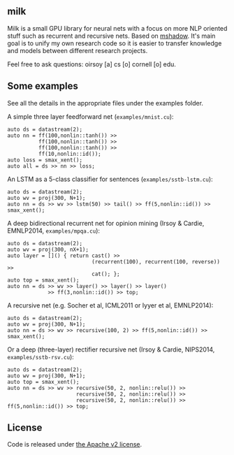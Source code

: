 ## milk

Milk is a small GPU library for neural nets with a focus on more NLP oriented stuff such as recurrent and recursive nets. Based on [mshadow](https://github.com/dmlc/mshadow). It's main goal is to unify my own research code so it is easier to transfer knowledge and models between different research projects.

Feel free to ask questions: oirsoy [a] cs [o] cornell [o] edu.

## Some examples

See all the details in the appropriate files under the examples folder.

A simple three layer feedforward net (`examples/mnist.cu`):

    auto ds = datastream(2);
    auto nn = ff(100,nonlin::tanh()) >>
              ff(100,nonlin::tanh()) >>
              ff(100,nonlin::tanh()) >>
              ff(10,nonlin::id());
    auto loss = smax_xent();
    auto all = ds >> nn >> loss;

An LSTM as a 5-class classifier for sentences (`examples/sstb-lstm.cu`):

    auto ds = datastream(2);
    auto wv = proj(300, N+1);
    auto nn = ds >> wv >> lstm(50) >> tail() >> ff(5,nonlin::id()) >> smax_xent();

A deep bidirectional recurrent net for opinion mining (Irsoy & Cardie, EMNLP2014, `examples/mpqa.cu`):

    auto ds = datastream(2);
    auto wv = proj(300, nX+1);
    auto layer = []() { return cast() >>
                               (recurrent(100), recurrent(100, reverse)) >>
                               cat(); };
    auto top = smax_xent();
    auto nn = ds >> wv >> layer() >> layer() >> layer()
                 >> ff(3,nonlin::id()) >> top;

A recursive net (e.g. Socher et al, ICML2011 or Iyyer et al, EMNLP2014):

    auto ds = datastream(2);
    auto wv = proj(300, N+1);
    auto nn = ds >> wv >> recursive(100, 2) >> ff(5,nonlin::id()) >> smax_xent();

Or a deep (three-layer) rectifier recursive net (Irsoy & Cardie, NIPS2014, `examples/sstb-rsv.cu`):

    auto ds = datastream(2);
    auto wv = proj(300, N+1);
    auto top = smax_xent();
    auto nn = ds >> wv >> recursive(50, 2, nonlin::relu()) >>
                          recursive(50, 2, nonlin::relu()) >>
                          recursive(50, 2, nonlin::relu()) >>
    ff(5,nonlin::id()) >> top;

## License

Code is released under [the Apache v2 license](https://github.com/oir/milk-cu/blob/master/LICENSE).
